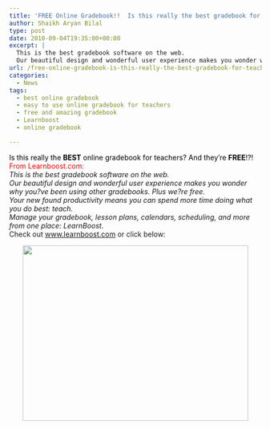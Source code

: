 ```yaml
---
title: 'FREE Online Gradebook!!  Is this really the best gradebook for teachers?'
author: Shaikh Aryan Bilal
type: post
date: 2010-09-04T19:35:00+00:00
excerpt: |
  This is the best gradebook software on the web.
  Our beautiful design and wonderful user experience makes you wonder why you?ve been using other gradebooks. Plus we?re free.
url: /free-online-gradebook-is-this-really-the-best-gradebook-for-teachers/
categories:
  - News
tags:
  - best online gradebook
  - easy to use online gradebook for teachers
  - free and amazing gradebook
  - Learnboost
  - online gradebook

---
```

<span style="color: #000000;">Is this really the </span>**<span style="color: #000000;">BEST</span>** <span style="color: #000000;">online gradebook for teachers? And they&#8217;re </span>**<span style="color: #000000;">FREE</span>**<span style="color: #000000;">!?! </span>  
<span style="color: #ff0000;">From Learnboost.com:</span>  
_This is the best gradebook software on the web.  
Our beautiful design and wonderful user experience makes you wonder why you?ve been using other gradebooks. Plus we?re free.  
Your new found productivity means you can spend more time doing what you do best: teach.  
Manage your gradebook, lesson plans, calendars, scheduling, and more from one place: LearnBoost._  
Check out www.learnboost.com or click below:

<p style="text-align: center;">
  <a href="http://www.learnboost.com/"><img loading="lazy" class="aligncenter size-full wp-image-2986" title="Free Online Gradebook for Teachers" src="http://www.backbonecommunications.com/wp-content/uploads/Free-Amazing-Gradebook.png" alt="" width="450" height="350" /></a>
</p>